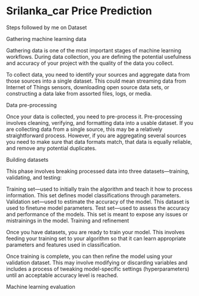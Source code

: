 # Srilanka_car Price Prediction

Steps followed by me on Dataset

Gathering machine learning data

Gathering data is one of the most important stages of machine learning workflows. During data collection, you are defining the potential usefulness and accuracy of your project with the quality of the data you collect. 

To collect data, you need to identify your sources and aggregate data from those sources into a single dataset. This could mean streaming data from Internet of Things sensors, downloading open source data sets, or constructing a data lake from assorted files, logs, or media. 

Data pre-processing

Once your data is collected, you need to pre-process it. Pre-processing involves cleaning, verifying, and formatting data into a usable dataset. If you are collecting data from a single source, this may be a relatively straightforward process. However, if you are aggregating several sources you need to make sure that data formats match, that data is equally reliable, and remove any potential duplicates. 

Building datasets

This phase involves breaking processed data into three datasets—training, validating, and testing:

Training set—used to initially train the algorithm and teach it how to process information. This set defines model classifications through parameters. 
Validation set—used to estimate the accuracy of the model. This dataset is used to finetune model parameters.
Test set—used to assess the accuracy and performance of the models. This set is meant to expose any issues or mistrainings in the model. 
Training and refinement

Once you have datasets, you are ready to train your model. This involves feeding your training set to your algorithm so that it can learn appropriate parameters and features used in classification. 

Once training is complete, you can then refine the model using your validation dataset. This may involve modifying or discarding variables and includes a process of tweaking model-specific settings (hyperparameters) until an acceptable accuracy level is reached. 

Machine learning evaluation

